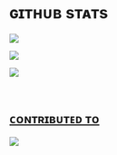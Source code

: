 # ɢɪᴛʜᴜʙ sᴛᴀᴛs
<p align="left">
<a href="https://activity-graph.herokuapp.com/graph?username=Muunatic&hide_border=true&theme=react-dark&line=628fda&bg_color=1a1b27&color=6c9ff4"><img src="https://activity-graph.herokuapp.com/graph?username=Muunatic&hide_border=true&theme=react-dark&line=628fda&bg_color=1a1b27&color=6c9ff4">
</p>
<p align="left">
<a href="https://github-readme-stats-rongronggg9.vercel.app/api?username=Muunatic&show_icons=true&count_private=true&include_all_commits=true&theme=tokyonight&custom_title=Muunatic GitHub Stats&hide_border=true"><img src="https://github-readme-stats-rongronggg9.vercel.app/api?username=Muunatic&show_icons=true&count_private=true&include_all_commits=true&theme=tokyonight&custom_title=Muunatic GitHub Stats&hide_border=true">
</p>
<p align="left">
<a href="https://github-readme-stats.vercel.app/api/top-langs?username=Muunatic&layout=compact&langs_count=10&theme=tokyonight&hide_border=true"><img src="https://github-readme-stats.vercel.app/api/top-langs?username=Muunatic&layout=compact&langs_count=10&theme=tokyonight&hide_border=true">
</p>

<br>

## ᴄᴏɴᴛʀɪʙᴜᴛᴇᴅ ᴛᴏ
<p align="left">
<a href="https://github.com/DefinitelyTyped/DefinitelyTyped"><img src="https://github-readme-stats.vercel.app/api/pin/?username=DefinitelyTyped&repo=DefinitelyTyped&theme=tokyonight&hide_border=true"></a>
</p>

